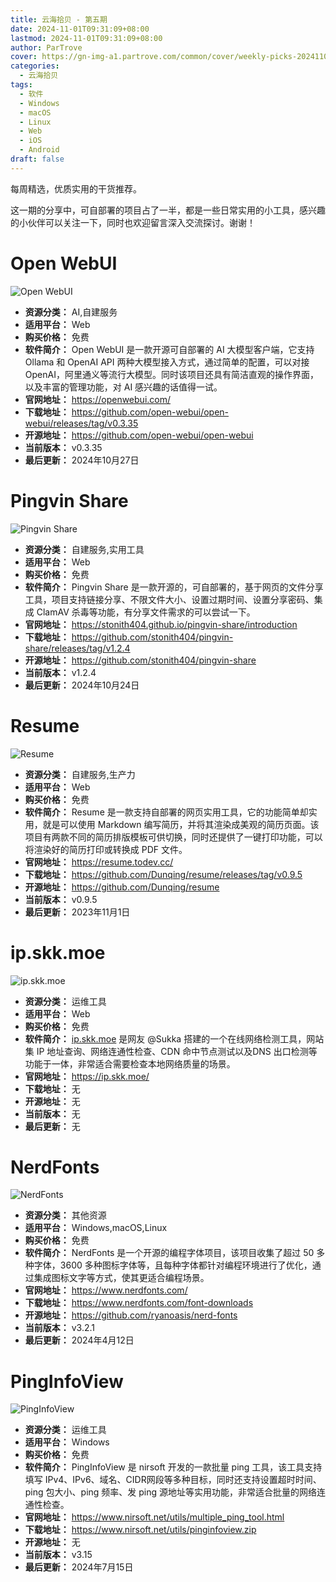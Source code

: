 ```yaml
---
title: 云海拾贝 - 第五期
date: 2024-11-01T09:31:09+08:00
lastmod: 2024-11-01T09:31:09+08:00
author: ParTrove
cover: https://gn-img-a1.partrove.com/common/cover/weekly-picks-20241101.png
categories:
  - 云海拾贝
tags:
  - 软件
  - Windows
  - macOS
  - Linux
  - Web
  - iOS
  - Android
draft: false
---
```


每周精选，优质实用的干货推荐。

<!--more-->  

这一期的分享中，可自部署的项目占了一半，都是一些日常实用的小工具，感兴趣的小伙伴可以关注一下，同时也欢迎留言深入交流探讨。谢谢！ 

# Open WebUI  

![Open WebUI](https://gn-img-a1.partrove.com/banner/openwebui.png)  
- **资源分类：** AI,自建服务  
- **适用平台：** Web  
- **购买价格：** 免费  
- **软件简介：** Open WebUI 是一款开源可自部署的 AI 大模型客户端，它支持 Ollama 和 OpenAI API 两种大模型接入方式，通过简单的配置，可以对接 OpenAI，阿里通义等流行大模型。同时该项目还具有简洁直观的操作界面，以及丰富的管理功能，对 AI 感兴趣的话值得一试。  
- **官网地址：** https://openwebui.com/  
- **下载地址：** https://github.com/open-webui/open-webui/releases/tag/v0.3.35  
- **开源地址：** https://github.com/open-webui/open-webui  
- **当前版本：** v0.3.35  
- **最后更新：** 2024年10月27日  

# Pingvin Share  

![Pingvin Share](https://gn-img-a1.partrove.com/banner/pingvinshare.png)  
- **资源分类：** 自建服务,实用工具  
- **适用平台：** Web  
- **购买价格：** 免费  
- **软件简介：** Pingvin Share 是一款开源的，可自部署的，基于网页的文件分享工具，项目支持链接分享、不限文件大小、设置过期时间、设置分享密码、集成 ClamAV 杀毒等功能，有分享文件需求的可以尝试一下。  
- **官网地址：** https://stonith404.github.io/pingvin-share/introduction  
- **下载地址：** https://github.com/stonith404/pingvin-share/releases/tag/v1.2.4  
- **开源地址：** https://github.com/stonith404/pingvin-share  
- **当前版本：** v1.2.4  
- **最后更新：** 2024年10月24日  

# Resume  

![Resume](https://gn-img-a1.partrove.com/banner/resume.png)  
- **资源分类：** 自建服务,生产力  
- **适用平台：** Web  
- **购买价格：** 免费  
- **软件简介：** Resume 是一款支持自部署的网页实用工具，它的功能简单却实用，就是可以使用 Markdown 编写简历，并将其渲染成美观的简历页面。该项目有两款不同的简历排版模板可供切换，同时还提供了一键打印功能，可以将渲染好的简历打印或转换成 PDF 文件。  
- **官网地址：** https://resume.todev.cc/  
- **下载地址：** https://github.com/Dunqing/resume/releases/tag/v0.9.5  
- **开源地址：** https://github.com/Dunqing/resume  
- **当前版本：** v0.9.5  
- **最后更新：** 2023年11月1日  

# ip.skk.moe  

![ip.skk.moe](https://gn-img-a1.partrove.com/banner/ip.skk.moe.png)  
- **资源分类：** 运维工具  
- **适用平台：** Web  
- **购买价格：** 免费  
- **软件简介：** [ip.skk.moe](http://ip.skk.moe/) 是网友 @Sukka 搭建的一个在线网络检测工具，网站集 IP 地址查询、网络连通性检查、CDN 命中节点测试以及DNS 出口检测等功能于一体，非常适合需要检查本地网络质量的场景。  
- **官网地址：** https://ip.skk.moe/  
- **下载地址：** 无  
- **开源地址：** 无  
- **当前版本：** 无  
- **最后更新：** 无  

# NerdFonts  

![NerdFonts](https://gn-img-a1.partrove.com/banner/nerdfonts.png)  
- **资源分类：** 其他资源  
- **适用平台：** Windows,macOS,Linux  
- **购买价格：** 免费  
- **软件简介：** NerdFonts 是一个开源的编程字体项目，该项目收集了超过 50 多种字体，3600 多种图标字体等，且每种字体都针对编程环境进行了优化，通过集成图标文字等方式，使其更适合编程场景。  
- **官网地址：** https://www.nerdfonts.com/  
- **下载地址：** https://www.nerdfonts.com/font-downloads  
- **开源地址：** https://github.com/ryanoasis/nerd-fonts  
- **当前版本：** v3.2.1  
- **最后更新：** 2024年4月12日  

# PingInfoView  

![PingInfoView](https://gn-img-a1.partrove.com/banner/pinginfoview.png)  
- **资源分类：** 运维工具  
- **适用平台：** Windows  
- **购买价格：** 免费  
- **软件简介：** PingInfoView 是 nirsoft 开发的一款批量 ping 工具，该工具支持填写 IPv4、IPv6、域名、CIDR网段等多种目标，同时还支持设置超时时间、ping 包大小、ping 频率、发 ping 源地址等实用功能，非常适合批量的网络连通性检查。  
- **官网地址：** https://www.nirsoft.net/utils/multiple_ping_tool.html  
- **下载地址：** https://www.nirsoft.net/utils/pinginfoview.zip  
- **开源地址：** 无  
- **当前版本：** v3.15  
- **最后更新：** 2024年7月15日  

